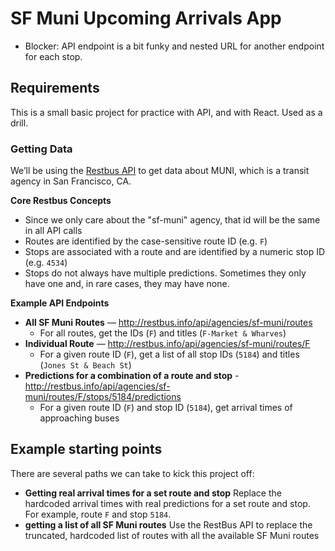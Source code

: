 # SF Muni Upcoming Arrivals App
- Blocker: API endpoint is a bit funky and nested URL for another endpoint for each stop.

## Requirements
This is a small basic project for practice with API, and with React. Used as a drill.

### Getting Data
We’ll be using the [Restbus API](http://restbus.info/) to get data about MUNI, which is a transit agency in San Francisco, CA.

**Core Restbus Concepts**
- Since we only care about the "sf-muni" agency, that id will be the same in all API calls
- Routes are identified by the case-sensitive route ID (e.g. `F`)
- Stops are associated with a route and are identified by a numeric stop ID (e.g. `4534`)
- Stops do not always have multiple predictions.  Sometimes they only have one and, in rare cases, they may have none.

**Example API Endpoints**
- **All SF Muni Routes** — http://restbus.info/api/agencies/sf-muni/routes
  + For all routes, get the IDs (`F`) and titles (`F-Market & Wharves`)
- **Individual Route** — http://restbus.info/api/agencies/sf-muni/routes/F
  + For a given route ID (`F`), get a list of all stop IDs (`5184`) and titles (`Jones St & Beach St`)
- **Predictions for a combination of a route and stop** - http://restbus.info/api/agencies/sf-muni/routes/F/stops/5184/predictions
  + For a given route ID (`F`) and stop ID (`5184`), get arrival times of approaching buses


## Example starting points
There are several paths we can take to kick this project off:
- **Getting real arrival times for a set route and stop**
Replace the hardcoded arrival times with real predictions for a set route and stop. For example, route `F` and stop `5184`.
- **getting a list of all SF Muni routes**
Use the RestBus API to replace the truncated, hardcoded list of routes with all the available SF Muni routes
